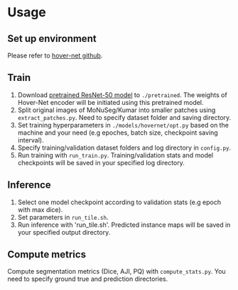 # Usage
## Set up environment
Please refer to [hover-net github](https://github.com/vqdang/hover_net).

## Train
1. Download [pretrained ResNet-50 model](https://drive.google.com/file/d/1KntZge40tAHgyXmHYVqZZ5d2p_4Qr2l5/view) to `./pretrained`. The weights of Hover-Net encoder will be initiated using this pretrained model.
2. Split original images of MoNuSeg/Kumar into smaller patches using `extract_patches.py`. Need to specify dataset folder and saving directory.
3. Set training hyperparameters in `./models/hovernet/opt.py` based on the machine and your need (e.g epoches, batch size, checkpoint saving interval).
4. Specify training/validation dataset folders and log directory in `config.py`.
5. Run training with `run_train.py`. Training/validation stats and model checkpoints will be saved in your specified log directory.

## Inference
1. Select one model checkpoint according to validation stats (e.g epoch with max dice).
2. Set parameters in `run_tile.sh`.
3. Run inference with 'run_tile.sh'. Predicted instance maps will be saved in your specified output directory.

## Compute metrics
Compute segmentation metrics (Dice, AJI, PQ) with `compute_stats.py`. You need to specify ground true and prediction directories.


